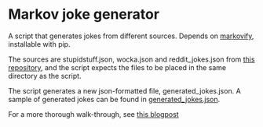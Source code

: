 # Markov joke generator
A script that generates jokes from different sources. Depends on [markovify](https://github.com/jsvine/markovify), installable with pip.

The sources are stupidstuff.json, wocka.json and reddit_jokes.json from [this repository](https://github.com/taivop/joke-dataset), and the script expects the files to be placed in the same directory as the script.

The script generates a new json-formatted file, generated_jokes.json. A sample of generated jokes can be found in [generated_jokes.json](generated_jokes.json).

For a more thorough walk-through, see [this blogpost](https://medium.com/@andreasthiele/an-irishman-walks-out-of-a-bar-he-was-brought-to-the-closest-hospital-quickly-4d118238be69)
